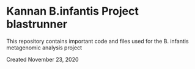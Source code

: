 # Kannan B.infantis Project blastrunner

This repository contains important code and files used for the B. infantis metagenomic analysis project

Created November 23, 2020

